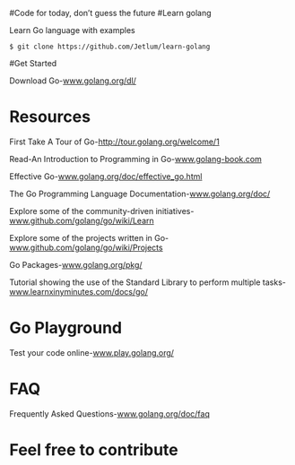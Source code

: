 #Code for today, don’t guess the future
#Learn golang

Learn Go language with examples 
```
$ git clone https://github.com/Jetlum/learn-golang
```

#Get Started

Download Go-www.golang.org/dl/

# Resources

First Take A Tour of Go-http://tour.golang.org/welcome/1

Read-An Introduction to Programming in Go-www.golang-book.com

Effective Go-www.golang.org/doc/effective_go.html

The Go Programming Language Documentation-www.golang.org/doc/

Explore some of the community-driven initiatives-www.github.com/golang/go/wiki/Learn

Explore some of the projects written in Go-www.github.com/golang/go/wiki/Projects

Go Packages-www.golang.org/pkg/

Tutorial showing the use of the Standard Library to perform multiple tasks-www.learnxinyminutes.com/docs/go/

# Go Playground

Test your code online-www.play.golang.org/

# FAQ

Frequently Asked Questions-www.golang.org/doc/faq

# Feel free to contribute

